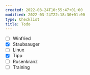 ```yaml
---
created: 2022-03-24T10:55:47+01:00
modified: 2022-03-24T22:18:30+01:00
type: Checklist
title: Todo
---
```


- [ ] Winfried
- [x] Staubsauger
- [ ] Linux
- [x] Tipp
- [ ] Rosenkranz
- [ ] Training
